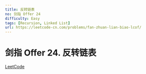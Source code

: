 ```yaml
---
title: 反转链表
no: 剑指 Offer 24
difficulty: Easy
tags: [Recursion, Linked List]
url: https://leetcode-cn.com/problems/fan-zhuan-lian-biao-lcof/
---
```


# 剑指 Offer 24. 反转链表

[LeetCode](https://leetcode-cn.com/problems/fan-zhuan-lian-biao-lcof/)


